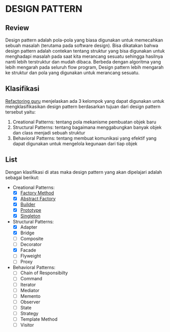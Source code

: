 # DESIGN PATTERN
## Review
Design pattern adalah pola-pola yang biasa digunakan untuk memecahkan sebuah masalah (terutama pada software design). Bisa dikatakan bahwa 
design pattern adalah contekan tentang struktur yang bisa digunakan untuk menghadapi masalah pada saat kita merancang sesuatu sehingga 
hasilnya nanti lebih terstruktur dan mudah dibaca. Berbeda dengan algoritma yang lebih mengarah pada seluruh flow program, Design pattern
lebih mengarah ke struktur dan pola yang digunakan untuk merancang sesuatu.

## Klasifikasi
[Refactoring guru](https://refactoring.guru/design-patterns/classification) menjelaskan ada 3 kelompok yang dapat digunakan untuk mengklasifikasikan
design pattern berdasarkan tujuan dari design pattern tersebut yaitu:
1. Creational Patterns: tentang pola mekanisme pembuatan objek baru
2. Structural Patterns: tentang bagaimana menggabungkan banyak objek dan class menjadi sebuah struktur  
3. Behavioral Patterns: tentang membuat komunikasi yang efektif yang dapat digunakan untuk mengelola kegunaan dari tiap objek

## List
Dengan klasifikasi di atas maka design pattern yang akan dipelajari adalah sebagai berikut:
- Creational Patterns:
  - [x] [Factory Method](https://github.com/punkestu/design-pattern/tree/master/factory-method)
  - [x] [Abstract Factory](https://github.com/punkestu/design-pattern/tree/master/abstract-factory)
  - [x] [Builder](https://github.com/punkestu/design-pattern/tree/master/builder)
  - [x] [Prototype](https://github.com/punkestu/design-pattern/tree/master/prototype)
  - [x] [Singleton](https://github.com/punkestu/design-pattern/tree/master/singleton)
- Structural Patterns:
  - [x] Adapter
  - [x] Bridge
  - [ ] Composite
  - [ ] Decorator
  - [x] Facade
  - [ ] Flyweight
  - [ ] Proxy
- Behavioral Patterns:
  - [ ] Chain of Responsibilty
  - [ ] Command
  - [ ] Iterator
  - [ ] Mediator
  - [ ] Memento
  - [ ] Observer
  - [ ] State
  - [ ] Strategy
  - [ ] Template Method
  - [ ] Visitor
